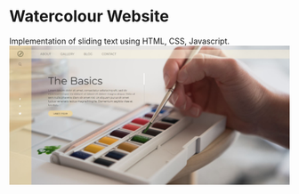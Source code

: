 # Watercolour Website
 Implementation of sliding text using HTML, CSS, Javascript.
 ![screenshot](/images/screenshot.jpg)
